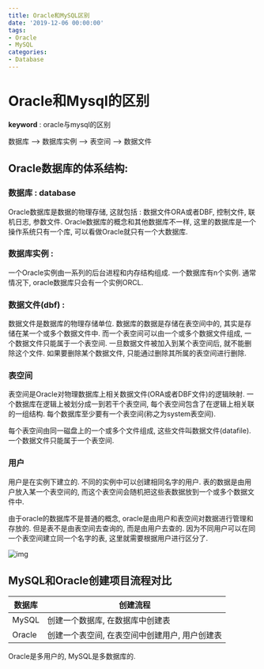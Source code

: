 ```yaml
---
title: Oracle和MySQL区别
date: '2019-12-06 00:00:00'
tags:
- Oracle
- MySQL
categories:
- Database
---
```


# Oracle和Mysql的区别

**keyword** : oracle与mysql的区别

数据库 --> 数据库实例 --> 表空间 --> 数据文件

## Oracle数据库的体系结构:

### 数据库 : database

Oracle数据库是数据的物理存储, 这就包括 : 数据文件ORA或者DBF, 控制文件, 联机日志, 参数文件. Oracle数据库的概念和其他数据库不一样, 这里的数据库是一个操作系统只有一个库, 可以看做Oracle就只有一个大数据库.

### 数据库实例 :

一个Oracle实例由一系列的后台进程和内存结构组成. 一个数据库有n个实例. 通常情况下, oracle数据库只会有一个实例ORCL.

### 数据文件(dbf) :

数据文件是数据库的物理存储单位. 数据库的数据是存储在表空间中的, 其实是存储在某一个或多个数据文件中. 而一个表空间可以由一个或多个数据文件组成, 一个数据文件只能属于一个表空间. 一旦数据文件被加入到某个表空间后, 就不能删除这个文件. 如果要删除某个数据文件, 只能通过删除其所属的表空间进行删除.

### 表空间

表空间是Oracle对物理数据库上相关数据文件(ORA或者DBF文件)的逻辑映射. 一个数据库在逻辑上被划分成一到若干个表空间, 每个表空间包含了在逻辑上相关联的一组结构. 每个数据库至少要有一个表空间(称之为system表空间).

每个表空间由同一磁盘上的一个或多个文件组成, 这些文件叫数据文件(datafile). 一个数据文件只能属于一个表空间.

### 用户

用户是在实例下建立的. 不同的实例中可以创建相同名字的用户. 表的数据是由用户放入某一个表空间的, 而这个表空间会随机把这些表数据放到一个或多个数据文件中.

由于oracle的数据库不是普通的概念, oracle是由用户和表空间对数据进行管理和存放的. 但是表不是由表空间去查询的, 而是由用户去查的. 因为不同用户可以在同一个表空间建立同一个名字的表, 这里就需要根据用户进行区分了.

![img](https://gitee.com/swang-harbin/pic-bed/raw/master/images/2021/20210222192559.png)

## MySQL和Oracle创建项目流程对比

| 数据库 | 创建流程                                       |
| ------ | ---------------------------------------------- |
| MySQL  | 创建一个数据库, 在数据库中创建表               |
| Oracle | 创建一个表空间, 在表空间中创建用户, 用户创建表 |

Oracle是多用户的, MySQL是多数据库的.
